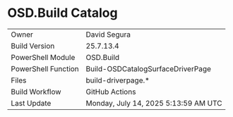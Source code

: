 ﻿# OSD.Build Catalog

| | |
|-|-|
| Owner | David Segura |
| Build Version | 25.7.13.4 |
| PowerShell Module | OSD.Build |
| PowerShell Function | Build-OSDCatalogSurfaceDriverPage |
| Files | build-driverpage.* |
| Build Workflow | GitHub Actions |
| Last Update | Monday, July 14, 2025 5:13:59 AM UTC |
